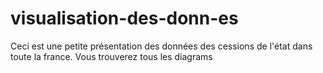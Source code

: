 # visualisation-des-donn-es

Ceci est une petite présentation des données des cessions de l'état dans toute la france.
Vous trouverez tous les diagrams
